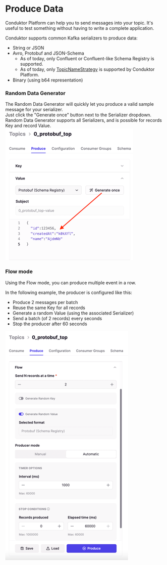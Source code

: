 # Produce Data
Conduktor Platform can help you to send messages into your topic. It's useful to test something without having to write a complete application.

Conduktor supports common Kafka serializers to produce data:  
- String or JSON
- Avro, Protobuf and JSON-Schema
  - As of today, only Confluent or Confluent-like Schema Registry is supported.
  - As of today, only [TopicNameStrategy](https://docs.confluent.io/platform/current/schema-registry/serdes-develop/index.html#subject-name-strategy) is supported by Conduktor Platform.
- Binary (using b64 representation)


### Random Data Generator
The Random Data Generator will quickly let you produce a valid sample message for your serializer.   
Just click the "Generate once" button next to the Serializer dropdown.  
Random Data Generator supports all Serializers, and is possible for records Key and record Value.  
![random-generator.png](random-generator.png)

### Flow mode
Using the Flow mode, you can produce multiple event in a row.

In the following example, the producer is configured like this:
- Produce 2 messages per batch
- Reuse the same Key for all records
- Generate a random Value (using the associated Serializer)
- Send a batch (of 2 records) every seconds
- Stop the producer after 60 seconds

![flow-mode.png](flow-mode.png)
